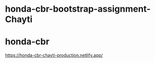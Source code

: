 # honda-cbr-bootstrap-assignment-Chayti
# honda-cbr

https://honda-cbr-chayti-production.netlify.app/
